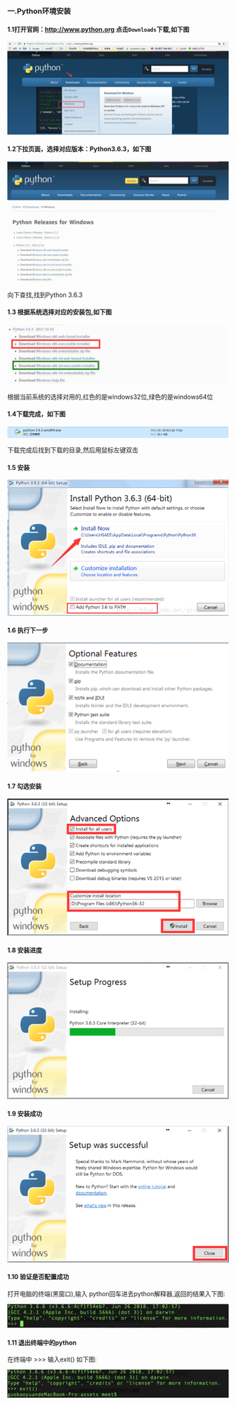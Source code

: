 

### 一.Python环境安装

#### 1.1打开官网：http://www.python.org 点击`Downloads`下载,如下图

![1548322274348](assets/1548322274348.png)

#### 1.2下拉页面，选择对应版本：Python3.6.3，如下图

![1548321627327](assets/1548321627327.png)

向下查找,找到Python 3.6.3

#### 1.3  根据系统选择对应的安装包,如下图

![1548321725742](assets/1548321725742.png)

 根据当前系统的选择对用的,红色的是windows32位,绿色的是windows64位

#### 1.4下载完成，如下图

![1548321901159](assets/1548321901159.png)

下载完成后找到下载的目录,然后用鼠标左键双击

#### 1.5 安装

![1548322161259](assets/1548322161259.png)

#### 1.6 执行下一步

![1548322484875](assets/1548322484875.png)

#### 1.7 勾选安装

![1548322828889](assets/1548322828889.png)

#### 1.8 安装进度

![1548326046866](assets/1548322874729.png)

#### 1.9 安装成功

![1548326046866](assets/1548322916218.png)

#### 1.10 验证是否配置成功

打开电脑的终端(黑窗口),输入 python回车进去python解释器,返回的结果入下图:

![image-20190616112616654](assets/image-20190616112616654.png)

#### 1.11 退出终端中的python

在终端中 >>> 输入exit() 如下图:

![image-20190616112749454](assets/image-20190616112749454.png)


